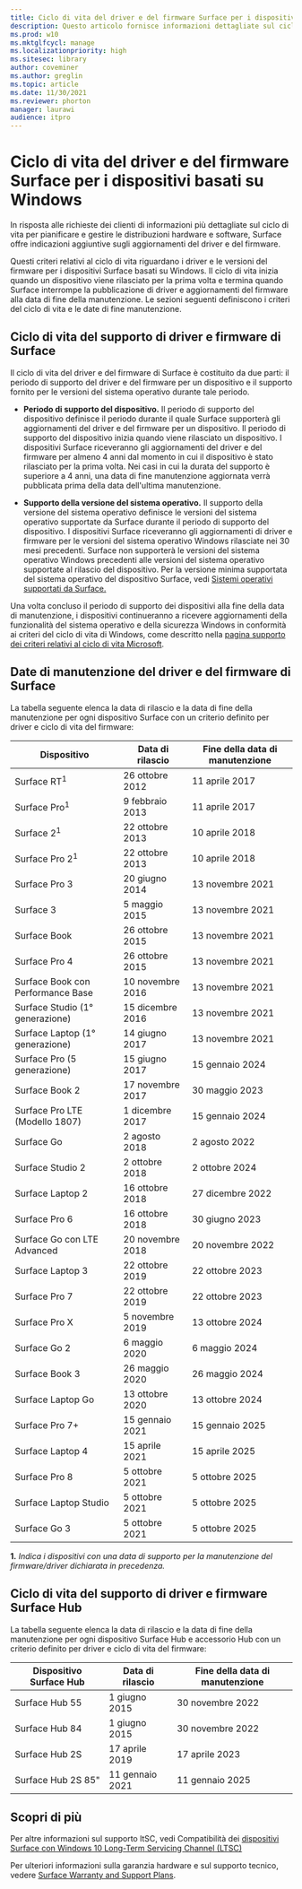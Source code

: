 ```yaml
---
title: Ciclo di vita del driver e del firmware Surface per i dispositivi basati su Windows
description: Questo articolo fornisce informazioni dettagliate sul ciclo di vita per pianificare e gestire le distribuzioni hardware e software.
ms.prod: w10
ms.mktglfcycl: manage
ms.localizationpriority: high
ms.sitesec: library
author: coveminer
ms.author: greglin
ms.topic: article
ms.date: 11/30/2021
ms.reviewer: phorton
manager: laurawi
audience: itpro
---
```


# <a name="surface-driver-and-firmware-lifecycle-for-windows-based-devices"></a>Ciclo di vita del driver e del firmware Surface per i dispositivi basati su Windows
 
In risposta alle richieste dei clienti di informazioni più dettagliate sul ciclo di vita per pianificare e gestire le distribuzioni hardware e software, Surface offre indicazioni aggiuntive sugli aggiornamenti del driver e del firmware.
 
Questi criteri relativi al ciclo di vita riguardano i driver e le versioni del firmware per i dispositivi Surface basati su Windows. Il ciclo di vita inizia quando un dispositivo viene rilasciato per la prima volta e termina quando Surface interrompe la pubblicazione di driver e aggiornamenti del firmware alla data di fine della manutenzione. Le sezioni seguenti definiscono i criteri del ciclo di vita e le date di fine manutenzione.

## <a name="surface-driver-and-firmware-support-lifecycle"></a>Ciclo di vita del supporto di driver e firmware di Surface
 
Il ciclo di vita del driver e del firmware di Surface è costituito da due parti: il periodo di supporto del driver e del firmware per un dispositivo e il supporto fornito per le versioni del sistema operativo durante tale periodo.

- **Periodo di supporto del dispositivo.** Il periodo di supporto del dispositivo definisce il periodo durante il quale Surface supporterà gli aggiornamenti del driver e del firmware per un dispositivo. Il periodo di supporto del dispositivo inizia quando viene rilasciato un dispositivo. I dispositivi Surface riceveranno gli aggiornamenti del driver e del firmware per almeno 4 anni dal momento in cui il dispositivo è stato rilasciato per la prima volta. Nei casi in cui la durata del supporto è superiore a 4 anni, una data di fine manutenzione aggiornata verrà pubblicata prima della data dell'ultima manutenzione.

- **Supporto della versione del sistema operativo.** Il supporto della versione del sistema operativo definisce le versioni del sistema operativo supportate da Surface durante il periodo di supporto del dispositivo. I dispositivi Surface riceveranno gli aggiornamenti di driver e firmware per le versioni del sistema operativo Windows rilasciate nei 30 mesi precedenti. Surface non supporterà le versioni del sistema operativo Windows precedenti alle versioni del sistema operativo supportate al rilascio del dispositivo. Per la versione minima supportata del sistema operativo del dispositivo Surface, vedi [Sistemi operativi supportati da Surface.](https://support.microsoft.com/help/2858199/surface-supported-operating-systems)  

 
Una volta concluso il periodo di supporto dei dispositivi alla fine della data di manutenzione, i dispositivi continueranno a ricevere aggiornamenti della funzionalità del sistema operativo e della sicurezza Windows in conformità ai criteri del ciclo di vita di Windows, come descritto nella [pagina supporto dei criteri relativi al ciclo di vita Microsoft](https://support.microsoft.com/hub/4095338/microsoft-lifecycle-policy).
 

## <a name="surface-driver-and-firmware-servicing-dates"></a>Date di manutenzione del driver e del firmware di Surface

La tabella seguente elenca la data di rilascio e la data di fine della manutenzione per ogni dispositivo Surface con un criterio definito per driver e ciclo di vita del firmware:
 

 Dispositivo                             | Data di rilascio | Fine della data di manutenzione |
| ---------------------------------- | ------------ | --------------------- |
| Surface RT<sup>1</sup>             | 26 ottobre 2012   | 11 aprile 2017             |
| Surface Pro<sup>1</sup>            | 9 febbraio 2013     | 11 aprile 2017             |
| Surface 2<sup>1</sup>              | 22 ottobre 2013   | 10 aprile 2018             |
| Surface Pro 2<sup>1</sup>          | 22 ottobre 2013   | 10 aprile 2018             |
| Surface Pro 3                      | 20 giugno 2014    | 13 novembre 2021            |
| Surface 3                          | 5 maggio 2015     | 13 novembre 2021            |
| Surface Book                       | 26 ottobre 2015   | 13 novembre 2021            |
| Surface Pro 4                      | 26 ottobre 2015   | 13 novembre 2021            |
| Surface Book con Performance Base | 10 novembre 2016   | 13 novembre 2021            |
| Surface Studio (1° generazione)           | 15 dicembre 2016   | 13 novembre 2021            |
| Surface Laptop (1° generazione)           | 14 giugno 2017    | 13 novembre 2021            |
| Surface Pro (5 generazione)              | 15 giugno 2017    | 15 gennaio 2024            |
| Surface Book 2                     | 17 novembre 2017   | 30 maggio 2023            |
| Surface Pro LTE (Modello 1807)       | 1 dicembre 2017    | 15 gennaio 2024             |
| Surface Go                         | 2 agosto 2018     | 2 agosto 2022              |
| Surface Studio 2                   | 2 ottobre 2018    | 2 ottobre 2024             |
| Surface Laptop 2                   | 16 ottobre 2018   | 27 dicembre 2022            |
| Surface Pro 6                      | 16 ottobre 2018   | 30 giugno 2023           |
| Surface Go con LTE Advanced       | 20 novembre 2018   | 20 novembre 2022            |
| Surface Laptop 3                   | 22 ottobre 2019   | 22 ottobre 2023            |
| Surface Pro 7                      | 22 ottobre 2019   | 22 ottobre 2023            |
| Surface Pro X                      | 5 novembre 2019    | 13 ottobre 2024             |
| Surface Go 2                       | 6 maggio 2020     | 6 maggio 2024              |
| Surface Book 3                     | 26 maggio 2020    | 26 maggio 2024             |
| Surface Laptop Go                  | 13 ottobre 2020   | 13 ottobre 2024            |
| Surface Pro 7+                     | 15 gennaio 2021 | 15 gennaio 2025 |
| Surface Laptop 4                   | 15 aprile 2021   | 15 aprile 2025 |
| Surface Pro 8                      | 5 ottobre 2021   |5 ottobre 2025|
| Surface Laptop Studio              | 5 ottobre 2021   |5 ottobre 2025|
| Surface Go 3                       | 5 ottobre 2021   |5 ottobre 2025|

 **1.** *Indica i dispositivi con una data di supporto per la manutenzione del firmware/driver dichiarata in precedenza.*

## <a name="surface-hub-driver-and-firmware-support-lifecycle"></a>Ciclo di vita del supporto di driver e firmware Surface Hub

La tabella seguente elenca la data di rilascio e la data di fine della manutenzione per ogni dispositivo Surface Hub e accessorio Hub con un criterio definito per driver e ciclo di vita del firmware:
 

| Dispositivo Surface Hub     | Data di rilascio              | Fine della data di manutenzione   |
| ---------------------- | ------------------------- | ---------------------------- |
| Surface Hub 55         | 1 giugno 2015              | 30 novembre 2022 |
| Surface Hub 84         | 1 giugno 2015              | 30 novembre 2022 |
| Surface Hub 2S         | 17 aprile 2019            | 17 aprile 2023    |
| Surface Hub 2S 85"     | 11 gennaio 2021          | 11 gennaio 2025  | 
 
## <a name="learn-more"></a>Scopri di più

Per altre informazioni sul supporto ltSC, vedi Compatibilità dei [dispositivi Surface con Windows 10 Long-Term Servicing Channel (LTSC)](surface-device-compatibility-with-windows-10-ltsc.md)

Per ulteriori informazioni sulla garanzia hardware e sul supporto tecnico, vedere [Surface Warranty and Support Plans](https://www.microsoft.com/surface/business/warranty-service-offerings-and-support).
